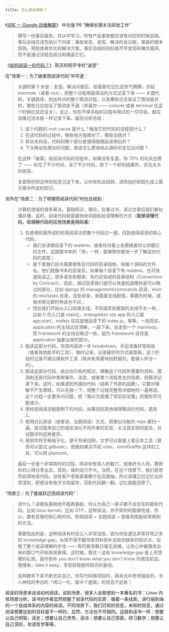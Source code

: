 ```yaml
---
title: 怎么阅读源码？
---
```


《[SRE — Google 运维解密](https://book.douban.com/subject/26875239/)》 中文版 P6 “确保长期关注研发工作”

> 撰写一份事后报告，并从中学习。所有产品事故都应该有对应的时候总结。事后总结应该包括以下内容：事故发生、发现、解决的全过程，事故的根本原因，预防或者优化的解决方案。事后总结的目标是尽早发现和堵住漏洞，而不是通过流程去绕过和掩盖它们。

《[如何阅读一份代码？](https://zhuanlan.zhihu.com/p/26222486)》 陈天的知乎专栏“迷思”

在“场景一：为了破案而阅读代码”中写道：

> 关键的第 5 步是：复盘。解决问题后，趁着那坨记忆还热气腾腾，抄起 evernote（或者 xxx），把整个过程用最简洁的方式记录下来 —— 关键代码，关键路径，到达终点的整个猜测过程，以及哪些日志验证了猜测是对的，哪些日志验证了猜测走不通（恭喜你 —— console 或者 terminal 在这个时候应该还没关），总之，你在不择手段的过程中用过的一切手段，都应该像记流水账一样记录下来。最后分析总结：
> 1. 这个问题的 root cause 是什么？触发它的代码的流程是什么？
> 2. 在读代码的过程中，哪些地方我猜对了，哪些没猜对？
> 3. 有功夫的话，代码的哪个部分是值得细细品读把玩的？
> 4. 下次再出现类似的问题，我该怎么更快地从源码中定位出问题？
>
> 在这种「破案」般阅读代码的历程中，如果没有复盘，你 70% 的功夫白费了 —— 你花了不少时间，读了不少代码，除了一个好的结果外，并无太大的收获。
>
> 复盘帮你把这样的信息沉淀下来，让你有机会回顾，进而组织和固化成上篇文章中所说的知识。

另外在“场景二：为了明理而阅读代码”时也总结到：

> 计算机领域的很多算法，基础知识，理论，在看过书，读过文章后我们都似懂非懂，这时，阅读代码就是最快地巩固和加深理解的方式（**能够读懂代码，和理解代码的应用场景是两码事**）：
> 1. 先使用前面所述的检视阅读法把整个代码过一遍，找到值得阅读的核心代码。
>     - 我们会读根目录下的 readme，或者任何看上去撩拨着你让你戳它的文件。这就跟书本的「序」一样，能够帮你更进一步了解这份代码的意图；
>     - 接下里我们目光需要聚焦在代码的目录结构，和每个源码的文件名。他们就像书本的目录页。如果每个目录下有 readme，也可快速阅读之。很多语言和框架，有约定俗成的目录结构（Convention by Contract），因此，通过目录我们就可以快速知道哪些是可以略过的部分，比如 django 的 management/commands 目录，elixir 的 mix/tasks 目录，这些目录，承载着支线剧情，需要的时候，或者闲得无聊时再读也不迟；
>     - 然后我们开始从入口梳理主线。不同语言和框架的主线不太一样，比如 C 的入口是 main()，erlang/elixir otp app 的入口是 app:start，nodejs 往往是根目录下的 index.js，等等。一般而言，application 的主线比较清晰，一路下来，会走到一个 mainloop，而 framework 的主线会晦涩一些，因为 framework 往往是 application 抽象出来的部分。
> 2. 粗读这部分代码，将其内容进一步 breakdown。手边准备好笔和纸（或者其他趁手的工具），随时记录。记录最好的方式是图表。这个阶段的记录不建议用软件工具（除非有用着特别舒服的，能够人件合一的）。
> 3. 精读这部分代码，结合你已有的知识，理解这个代码所需要的资料，猜测和还原代码中某种事件，消息，或者某个流程发生的场景。把猜测记录下来。这时，如果遇到外围的代码（调用了外部的函数），只要对理解不产生障碍，可以先放一下，把整个过程完整而详细地捋一遍再说。这个过程一定要多问问题，把「我以为我懂了但实际没懂」的情形尽可能减少。
> 4. 用检视阅读法粗度剩下的代码，如果找到其他值得精读的代码，跳至 2。
> 5. 使用对比阅读（或者说，主题阅读）方式，把类似功能的 repo 都扫一遍。尝试着用自己的语言消化不同作者的实现，关注其实现的差异，并试图评判这种差异。
> 6. 用软件将手稿电子化，便于将来回顾。文字可以直接上笔记本工具（甚至可以尝试 gitbook），图表如果买不起 visio，omniGraffle 这样的工具，可以用 plantuml。
> 
> 最后一步是个非常耗时的过程，除非你有惊人的毅力，或者好为人师，要把你的心得分享出去，否则，做的动力不大。当然，在这个场景下，我们是悠然自得地读代码，没有客户老板拿着鞭子在后面抽，所以读懂之后记忆会非常深刻，即便没有电子文档留存，回到代码翻一翻，记忆就能还原了。

“场景三：为了能级跃迁而阅读代码”：

> 读什么？读那些基础地不能再基础，你认为自己一辈子都不会去写的那些代码。比如 linux kernel，比如 OTP。这种读法，你不知何时能够完成，所以，要有足够的耐心和时间。检视阅读 + 主题阅读 + 思维导图是经常用到的方法。
>
> 需要指出的是，这种阅读有时会让人非常沮丧，因为你会遇见非常非常之多的 knowledge gap，从而不得不翻书查资料弥补这些你缺失的知识点，拉慢了整个阅读理解的步伐 —— 有时甚至数日毫无进展，让你心中被激发出来的那口气开始渐渐衰竭。这时候，稳住！这些 knowledge gap 是上天馈赠的礼物，是你弥补 you don't know what you don't know 的绝佳机会。慢慢来，take it easy，享受获取额外知识的喜悦。
> 
> 这样数年下来不断充实自己，你写代码做项目时，离余光中老师描绘的，令人神往的李白的「绣口一吐，就半个盛唐」的状态不远矣！

阅读的场景来谈谈如何阅读。谈到场景，很多人会联想到一本著名的书：Linux 内核场景分析。该书的作者显然把握了阅读代码的实质：循着一条线索，进行端到端的一个自成体系的内容的阅读。不同场景下，我们已知的信息，未知的信息，通过阅读想要达到的目标是不一样的，显然，方法也不尽相同。这就和读书一样：想要让自己明智，读史；想要让自己灵秀，读诗；想要让自己周密，研习数学；想要让自己深刻，攻读哲学等等。
